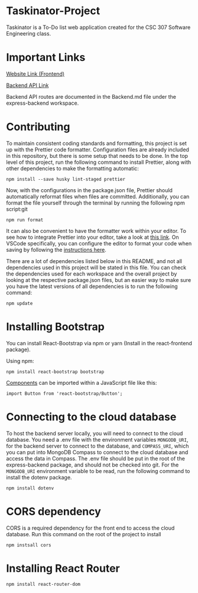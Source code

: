 # Taskinator-Project

Taskinator is a To-Do list web application created for the CSC 307 Software Engineering class.

# Important Links

[Website Link (Frontend)](https://lively-sand-0ad511b1e.4.azurestaticapps.net)

[Backend API Link](https://taskinator-api.azurewebsites.net)

Backend API routes are documented in the Backend.md file under the express-backend workspace.

# Contributing

To maintain consistent coding standards and formatting, this project is set up with the
Prettier code formatter. Configuration files are already included in this repository, but there
is some setup that needs to be done. In the top level of this project, run the following command
to install Prettier, along with other dependencies to make the formatting automatic:

`npm install --save husky lint-staged prettier`

Now, with the configurations in the package.json file, Prettier should automatically reformat files
when files are committed. Additionally, you can format the file yourself through the terminal by
running the following npm script:git

`npm run format`

It can also be convenient to have the formatter work within your editor. To see how to integrate
Prettier into your editor, take a look at [this link](https://prettier.io/docs/en/editors.html).
On VSCode specifically, you can configure the editor to format your code when saving by following
the [instructions here](https://blog.yogeshchavan.dev/automatically-format-code-on-file-save-in-visual-studio-code-using-prettier).

There are a lot of dependencies listed below in this README, and not all dependencies used in this project will be stated in this file. You can check the dependencies used for each workspace and the overall project by looking at the respective package.json files, but an easier way to make sure you have the latest versions of all dependencies is to run the following command:

`npm update`

# Installing Bootstrap

You can install React-Bootstrap via npm or yarn (Install in the react-frontend package).

Using npm:

`npm install react-bootstrap bootstrap`

[Components](https://react-bootstrap.netlify.app/docs/components/accordion) can be imported within a JavaScript file like this:

`import Button from 'react-bootstrap/Button';`

# Connecting to the cloud database

To host the backend server locally, you will need to connect to the cloud database. You need a .env file with the environment variables `MONGODB_URI`, for the backend server to connect to the database, and `COMPASS_URI`, which you can put into MongoDB Compass to connect to the cloud database and access the data in Compass. The .env file should be put in the root of the express-backend package, and should not be checked into git. For the `MONGODB_URI` environment variable to be read, run the following command to install the dotenv package.

`npm install dotenv`

# CORS dependency

CORS is a required dependency for the front end to access the cloud database. Run this command on the root of the project to install

`npm instsall cors`

# Installing React Router

`npm install react-router-dom`

